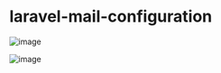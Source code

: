 # laravel-mail-configuration
![image](https://user-images.githubusercontent.com/95409174/145675119-274a9477-69d9-41ae-9deb-5a63c6785516.png)


![image](https://user-images.githubusercontent.com/95409174/145675158-f6659c2c-a701-41a2-b703-51d7b3a52661.png)
